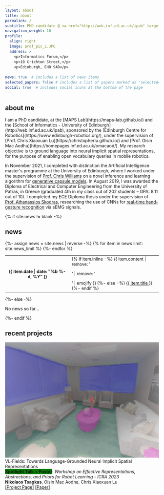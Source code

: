 ```yaml
---
layout: about
title: about
permalink: /
subtitle: PhD candidate @ <a href="http://web.inf.ed.ac.uk/ipab" target="_blank">University of Edinburgh</a>, <a href="https://www.edinburgh-robotics.org/" target="_blank">Edinburgh Centre for Robotics</a>
navigation_weight: 10
profile:
  align: right
  image: prof_pic_2.JPG
  address: >
    <p>Informatics Forum,</p>
    <p>10 Crichton Street,</p>
    <p>Edinburgh, EH8 9AB</p>

news: true  # includes a list of news items
selected_papers: false # includes a list of papers marked as "selected={true}"
social: true  # includes social icons at the bottom of the page
---
```

<h2>about me</h2>
I am a PhD candidate, at the [MAPS Lab](https://maps-lab.github.io/) and the [School of Informatics - University of Edinburgh](http://web.inf.ed.ac.uk/ipab), sponsored by the [Edinburgh Centre for Robotics](https://www.edinburgh-robotics.org/), under the supervision of [Prof. Chris Xiaoxuan Lu](https://christopherlu.github.io/) and [Prof. Oisin Mac Aodha](https://homepages.inf.ed.ac.uk/omacaod/). My research objective is to ground language into neural implicit spatial representations, for the purpose of enabling open vocabulary queries in mobile robotics.  

In November 2021, I completed with distinction the Artificial Intelligence master's programme at the University of Edinburgh, where I worked under the supervision of [Prof. Chris Williams](https://homepages.inf.ed.ac.uk/ckiw/) on a novel inference and learning algorithm for [generative capsule models](https://github.com/tsagkas/capsules). In August 2019, I was awarded the Diploma of Electrical and Computer Engineering from the University of Patras, in Greece (graduated 4th in my class out of 202 students – GPA: 8.11 out of 10). I completed my ECE Diploma thesis under the supervision of [Prof. Athanassios Skodras](http://www.ece.upatras.gr/skodras/), researching the use of CNNs for [real-time hand-gesture recognition](/projects/2_project/) via sEMG signals.

<!-- In November 2021, I completed with distinction the **Artificial Intelligence master's programme** at the University of Edinburgh. For my master's dissertation project I worked on a novel inference and learning algorithm for [generative capsule models](https://github.com/tsagkas/capsules), under the supervision of [Prof. Chris Williams](https://homepages.inf.ed.ac.uk/ckiw/).

In 2019, I was awarded the **Diploma of Electrical and Computer Engineering**, from the University of Patras, in Greece (graduated 4th in my class out of 202 students – GPA: 8.11 out of 10). I completed my ECE Diploma thesis under the supervision of [Prof. Athanassios Skodras](http://www.ece.upatras.gr/skodras/), researching the use of CNNs for [real-time hand-gesture recognition](/projects/2_project/) via sEMG signals. Our work was presented at the IISA'19 international conference. 

Moreover, working under the supervision of [Prof. Konstantinos Moustakas](http://www.vvr.ece.upatras.gr/members/konstantinos-moustakas/) at the [VVR group](http://www.vvr.ece.upatras.gr/), I researched the use of Haptics in self-driving vehicles, by taking part in the 2nd Student Challenge in Automotive Haptics, at the [WHC'19](http://www.worldhaptics2019.org/) in Tokyo, Japan, where our team received the "Best Student Innovation Challenge Award". -->

<!-- <details>
    <summary>Read more..</summary>
    Foldable Content[enter image description here][1]
</details> -->
<div class="news">

  {% if site.news != blank -%} 
  <div class="table-responsive">
    <h2>news</h2>
    <table class="table table-sm table-borderless">
    {%- assign news = site.news | reverse -%} 
    {% for item in news limit: site.news_limit %} 
      <tr>
        <th scope="row">{{ item.date | date: "%b %-d, %Y" }}</th>
        <td>
          {% if item.inline -%} 
            {{ item.content | remove: '<p>' | remove: '</p>' | emojify }}
          {%- else -%} 
            <a class="news-title" href="{{ item.url | relative_url }}">{{ item.title }}</a>
          {%- endif %} 
        </td>
      </tr>
    {%- endfor %} 
    </table>
  </div>
{%- else -%} 
  <p>No news so far...</p>
{%- endif %} 
</div>

<h2>recent projects</h2>
<div class='row vspace-top'>
  <div class="col-sm-3">
      <img src='../assets/img/thumbnails/vl-fields_3.png' class='img-fluid'>
  </div>
  <div class="col">
    <div class='paper-title'>
        VL-Fields: Towards Language-Grounded Neural Implicit Spatial Representations
    </div>
    <div class='paper-desc'>
        <b><span style="background-color: green;">Spotlight Talk + Poster</span></b>: <i>Workshop on Effective Representations, Abstractions, and Priors for Robot Learning - ICRA 2023</i> 
    </div>
    <div>
    </div>
    <div class='paper-authors'>
        <b>Nikolaos Tsagkas</b>, Oisin Mac Aodha, Chris Xiaoxuan Lu
    </div>
    <div>
      <a href="../vl-fields/">[Project Page]</a>  
      <a href="https://arxiv.org/abs/2305.12427">[Paper]</a>  
    </div>
  </div>
</div>
<br/>

<!-- <div class='row vspace-top'>
  <div class="col-sm-3">
      <img src='../assets/img/9.jpg' class='img-fluid'>
  </div>

  <div class="col">
    <div class='paper-title'>
        Incremental Abstraction in Distributed Probabilistic SLAM Graphs https://tsagkas.github.io/vl-fields/
    </div>
    <div class='paper-desc'>
        ICRA 2022
    </div>
    <div class='paper-authors'>
        <b>Joseph Ortiz</b>, Talfan Evans, Edgar Sucar, Andrew J. Davison
    </div>
    <div>
      <a href="../vl-fields/">[Project Page]</a>  
      <a href="https://arxiv.org/abs/2109.06241">[Paper]</a>  
      <a href="https://www.youtube.com/watch?v=ZoJ9ylb4Ss8">[Video]</a>
    </div>
  </div>
</div>
<br /> -->